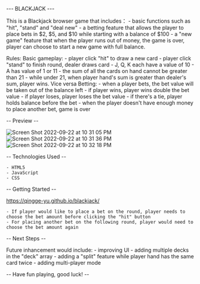 --- BLACKJACK ---

This is a Blackjack browser game that includes：
    - basic functions such as "hit", "stand" and "deal new"
    - a betting feature that allows the player to place bets in $2, $5, and $10 while starting with a balance of $100
    - a "new game" feature that when the player runs out of money, the game is over, player can choose to start a new game with full balance.

Rules:
    Basic gameplay:
    - player click "hit" to draw a new card
    - player click "stand" to finish round, dealer draws card
    - J, Q, K each have a value of 10
    - A has value of 1 or 11
    - the sum of all the cards on hand cannot be greater than 21
    - while under 21, when player hand's sum is greater than dealer's sum, player wins. Vice versa
    Betting:
    - when a player bets, the bet value will be taken out of the balance left
    - if player wins, player wins double the bet value
    - if player loses, player loses the bet value
    - if there's a tie, player holds balance before the bet
    - when the player doesn't have enough money to place another bet, game is over

-- Preview --

![Screen Shot 2022-09-22 at 10 31 05 PM](https://user-images.githubusercontent.com/112015067/191898870-958a9505-9f70-4dc8-a2a9-8aa21a2420dc.png)
![Screen Shot 2022-09-22 at 10 31 36 PM](https://user-images.githubusercontent.com/112015067/191898880-409d0b7b-016d-4a96-8040-2f34d29871f1.png)
![Screen Shot 2022-09-22 at 10 32 18 PM](https://user-images.githubusercontent.com/112015067/191898889-d0260856-80d9-49b3-8f2f-5ed855b5d6ed.png)

-- Technologies Used --

    - HTML5
    - JavaScript
    - CSS

-- Getting Started --

https://qingge-yu.github.io/blackjack/

    - If player would like to place a bet on the round, player needs to choose the bet amount before clicking the "hit" button
    - For placing another bet on the following round, player would need to choose the bet amount again

-- Next Steps --

Future inhancement would include: 
    - improving UI
    - adding multiple decks in the "deck" array
    - adding a "split" feature while player hand has the same card twice
    - adding multi-player mode
    
-- Have fun playing, good luck! --
